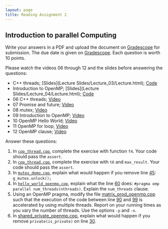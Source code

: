```yaml
---
layout: page
title: Reading Assignment 2
---
```


## Introduction to parallel Computing

Write your answers in a PDF and upload the document on [Gradescope](https://www.gradescope.com/courses/258024) for submission. The due date is given on [Gradescope](https://www.gradescope.com/courses/258024). Each question is worth 10 points. 

Please watch the videos 06 through 12 and the slides before answering the questions:

- C++ threads; [Slides](Lecture Slides/Lecture_03/Lecture.html); [Code](https://github.com/EricDarve/cme213-spring-2021/tree/main/Code/Lecture_03)
- Introduction to OpenMP; [Slides](Lecture Slides/Lecture_04/Lecture.html); [Code](https://github.com/EricDarve/cme213-spring-2021/tree/main/Code/Lecture_04)
- 06 C++ threads; [Video](https://stanford-pilot.hosted.panopto.com/Panopto/Pages/Viewer.aspx?id=f9bc07e2-9ed3-4659-b884-acff017ff497)
- 07 Promise and future; [Video](https://stanford-pilot.hosted.panopto.com/Panopto/Pages/Viewer.aspx?id=79f84744-e1c9-47dc-a832-acff018a68f9)
- 08 mutex; [Video](https://stanford-pilot.hosted.panopto.com/Panopto/Pages/Viewer.aspx?id=a6a16c1e-bcb7-4e7c-b70d-ad000005d4b3)
- 09 Introduction to OpenMP; [Video](https://stanford-pilot.hosted.panopto.com/Panopto/Pages/Viewer.aspx?id=29287cfe-d491-4d39-a861-ad000121a591)
- 10 OpenMP Hello World; [Video](https://stanford-pilot.hosted.panopto.com/Panopto/Pages/Viewer.aspx?id=4d946d55-6cc9-4b20-a7ad-ad0001249d0b)
- 11 OpenMP for loop; [Video](https://stanford-pilot.hosted.panopto.com/Panopto/Pages/Viewer.aspx?id=1ec28d98-e910-4458-bac8-ad00012ce56a)
- 12 OpenMP clause; [Video](https://stanford-pilot.hosted.panopto.com/Panopto/Pages/Viewer.aspx?id=daee4a50-36fa-48f1-a244-ad000138d1c7)

Answer these questions:

1. In [`cpp_thread.cpp`](https://github.com/EricDarve/cme213-spring-2021/blob/main/Code/Lecture_03/cpp_thread.cpp), complete the exercise with function `f4`. Your code should pass the `assert`.
1. In [`cpp_thread.cpp`](https://github.com/EricDarve/cme213-spring-2021/blob/main/Code/Lecture_03/cpp_thread.cpp), complete the exercise with `t6` and `max_result`. Your code should pass the `assert`.
1. In [`mutex_demo.cpp`](https://github.com/EricDarve/cme213-spring-2021/blob/main/Code/Lecture_03/mutex_demo.cpp), explain what would happen if you remove line [45](https://github.com/EricDarve/cme213-spring-2021/blob/2d7be1e14b74ae9db66767db2ca473e620925b77/Code/Lecture_03/mutex_demo.cpp#L45): `g_mutex.unlock();`
1. In [`hello_world_openmp.cpp`](https://github.com/EricDarve/cme213-spring-2021/blob/main/Code/Lecture_04/hello_world_openmp.cpp), explain what the line [60](https://github.com/EricDarve/cme213-spring-2021/blob/2d7be1e14b74ae9db66767db2ca473e620925b77/Code/Lecture_04/hello_world_openmp.cpp#L60) does: `#pragma omp parallel num_threads(nthreads)`. Explain the `num_threads` clause.
1. Using an OpenMP pragma, modify the file [matrix_prod_openmp.cpp](`https://github.com/EricDarve/cme213-spring-2021/blob/main/Code/Lecture_04/matrix_prod_openmp.cpp`) such that the execution of the code between line [90](https://github.com/EricDarve/cme213-spring-2021/blob/2d7be1e14b74ae9db66767db2ca473e620925b77/Code/Lecture_04/matrix_prod_openmp.cpp#L90) and [99](https://github.com/EricDarve/cme213-spring-2021/blob/2d7be1e14b74ae9db66767db2ca473e620925b77/Code/Lecture_04/matrix_prod_openmp.cpp#L99) is accelerated by using multiple threads. Report on your running times as you vary the number of threads. Use the options `-p` and `-n`.
1. In [shared_private_openmp.cpp](https://github.com/EricDarve/cme213-spring-2021/blob/main/Code/Lecture_04/shared_private_openmp.cpp), explain what would happen if you remove `private(is_private)` on line [30](https://github.com/EricDarve/cme213-spring-2021/blob/2d7be1e14b74ae9db66767db2ca473e620925b77/Code/Lecture_04/shared_private_openmp.cpp#L30).